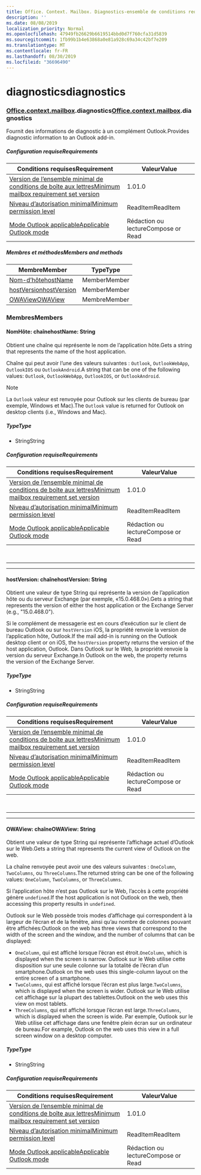 ```yaml
---
title: Office. Context. Mailbox. Diagnostics-ensemble de conditions requises
description: ''
ms.date: 08/08/2019
localization_priority: Normal
ms.openlocfilehash: 47949fb26629b6619514bbd0d7f760cfa31d5839
ms.sourcegitcommit: 1fb99b1b4e63868a0e81a928c69a34c42bf7e209
ms.translationtype: MT
ms.contentlocale: fr-FR
ms.lasthandoff: 08/30/2019
ms.locfileid: "36696490"
---
```

# <a name="diagnostics"></a><span data-ttu-id="63b10-102">diagnostics</span><span class="sxs-lookup"><span data-stu-id="63b10-102">diagnostics</span></span>

### <a name="officeofficemdcontextofficecontextmdmailboxofficecontextmailboxmddiagnostics"></a><span data-ttu-id="63b10-103">[Office](Office.md)[.context](Office.context.md)[.mailbox](Office.context.mailbox.md).diagnostics</span><span class="sxs-lookup"><span data-stu-id="63b10-103">[Office](Office.md)[.context](Office.context.md)[.mailbox](Office.context.mailbox.md).diagnostics</span></span>

<span data-ttu-id="63b10-104">Fournit des informations de diagnostic à un complément Outlook.</span><span class="sxs-lookup"><span data-stu-id="63b10-104">Provides diagnostic information to an Outlook add-in.</span></span>

##### <a name="requirements"></a><span data-ttu-id="63b10-105">Configuration requise</span><span class="sxs-lookup"><span data-stu-id="63b10-105">Requirements</span></span>

|<span data-ttu-id="63b10-106">Conditions requises</span><span class="sxs-lookup"><span data-stu-id="63b10-106">Requirement</span></span>| <span data-ttu-id="63b10-107">Valeur</span><span class="sxs-lookup"><span data-stu-id="63b10-107">Value</span></span>|
|---|---|
|[<span data-ttu-id="63b10-108">Version de l’ensemble minimal de conditions de boîte aux lettres</span><span class="sxs-lookup"><span data-stu-id="63b10-108">Minimum mailbox requirement set version</span></span>](/office/dev/add-ins/reference/requirement-sets/outlook-api-requirement-sets)| <span data-ttu-id="63b10-109">1.0</span><span class="sxs-lookup"><span data-stu-id="63b10-109">1.0</span></span>|
|[<span data-ttu-id="63b10-110">Niveau d’autorisation minimal</span><span class="sxs-lookup"><span data-stu-id="63b10-110">Minimum permission level</span></span>](/outlook/add-ins/understanding-outlook-add-in-permissions)| <span data-ttu-id="63b10-111">ReadItem</span><span class="sxs-lookup"><span data-stu-id="63b10-111">ReadItem</span></span>|
|[<span data-ttu-id="63b10-112">Mode Outlook applicable</span><span class="sxs-lookup"><span data-stu-id="63b10-112">Applicable Outlook mode</span></span>](/outlook/add-ins/#extension-points)| <span data-ttu-id="63b10-113">Rédaction ou lecture</span><span class="sxs-lookup"><span data-stu-id="63b10-113">Compose or Read</span></span>|

##### <a name="members-and-methods"></a><span data-ttu-id="63b10-114">Membres et méthodes</span><span class="sxs-lookup"><span data-stu-id="63b10-114">Members and methods</span></span>

| <span data-ttu-id="63b10-115">Membre</span><span class="sxs-lookup"><span data-stu-id="63b10-115">Member</span></span> | <span data-ttu-id="63b10-116">Type</span><span class="sxs-lookup"><span data-stu-id="63b10-116">Type</span></span> |
|--------|------|
| [<span data-ttu-id="63b10-117">Nom-d’hôte</span><span class="sxs-lookup"><span data-stu-id="63b10-117">hostName</span></span>](#hostname-string) | <span data-ttu-id="63b10-118">Member</span><span class="sxs-lookup"><span data-stu-id="63b10-118">Member</span></span> |
| [<span data-ttu-id="63b10-119">hostVersion</span><span class="sxs-lookup"><span data-stu-id="63b10-119">hostVersion</span></span>](#hostversion-string) | <span data-ttu-id="63b10-120">Member</span><span class="sxs-lookup"><span data-stu-id="63b10-120">Member</span></span> |
| [<span data-ttu-id="63b10-121">OWAView</span><span class="sxs-lookup"><span data-stu-id="63b10-121">OWAView</span></span>](#owaview-string) | <span data-ttu-id="63b10-122">Membre</span><span class="sxs-lookup"><span data-stu-id="63b10-122">Member</span></span> |

### <a name="members"></a><span data-ttu-id="63b10-123">Membres</span><span class="sxs-lookup"><span data-stu-id="63b10-123">Members</span></span>

#### <a name="hostname-string"></a><span data-ttu-id="63b10-124">NomHôte: chaîne</span><span class="sxs-lookup"><span data-stu-id="63b10-124">hostName: String</span></span>

<span data-ttu-id="63b10-125">Obtient une chaîne qui représente le nom de l’application hôte.</span><span class="sxs-lookup"><span data-stu-id="63b10-125">Gets a string that represents the name of the host application.</span></span>

<span data-ttu-id="63b10-126">Chaîne qui peut avoir l’une des valeurs suivantes : `Outlook`, `OutlookWebApp`, `OutlookIOS` ou `OutlookAndroid`.</span><span class="sxs-lookup"><span data-stu-id="63b10-126">A string that can be one of the following values: `Outlook`, `OutlookWebApp`, `OutlookIOS`, or `OutlookAndroid`.</span></span>

> [!NOTE]
> <span data-ttu-id="63b10-127">La `Outlook` valeur est renvoyée pour Outlook sur les clients de bureau (par exemple, Windows et Mac).</span><span class="sxs-lookup"><span data-stu-id="63b10-127">The `Outlook` value is returned for Outlook on desktop clients (i.e., Windows and Mac).</span></span>

##### <a name="type"></a><span data-ttu-id="63b10-128">Type</span><span class="sxs-lookup"><span data-stu-id="63b10-128">Type</span></span>

*   <span data-ttu-id="63b10-129">String</span><span class="sxs-lookup"><span data-stu-id="63b10-129">String</span></span>

##### <a name="requirements"></a><span data-ttu-id="63b10-130">Configuration requise</span><span class="sxs-lookup"><span data-stu-id="63b10-130">Requirements</span></span>

|<span data-ttu-id="63b10-131">Conditions requises</span><span class="sxs-lookup"><span data-stu-id="63b10-131">Requirement</span></span>| <span data-ttu-id="63b10-132">Valeur</span><span class="sxs-lookup"><span data-stu-id="63b10-132">Value</span></span>|
|---|---|
|[<span data-ttu-id="63b10-133">Version de l’ensemble minimal de conditions de boîte aux lettres</span><span class="sxs-lookup"><span data-stu-id="63b10-133">Minimum mailbox requirement set version</span></span>](/office/dev/add-ins/reference/requirement-sets/outlook-api-requirement-sets)| <span data-ttu-id="63b10-134">1.0</span><span class="sxs-lookup"><span data-stu-id="63b10-134">1.0</span></span>|
|[<span data-ttu-id="63b10-135">Niveau d’autorisation minimal</span><span class="sxs-lookup"><span data-stu-id="63b10-135">Minimum permission level</span></span>](/outlook/add-ins/understanding-outlook-add-in-permissions)| <span data-ttu-id="63b10-136">ReadItem</span><span class="sxs-lookup"><span data-stu-id="63b10-136">ReadItem</span></span>|
|[<span data-ttu-id="63b10-137">Mode Outlook applicable</span><span class="sxs-lookup"><span data-stu-id="63b10-137">Applicable Outlook mode</span></span>](/outlook/add-ins/#extension-points)| <span data-ttu-id="63b10-138">Rédaction ou lecture</span><span class="sxs-lookup"><span data-stu-id="63b10-138">Compose or Read</span></span>|

<br>

---
---

#### <a name="hostversion-string"></a><span data-ttu-id="63b10-139">hostVersion: chaîne</span><span class="sxs-lookup"><span data-stu-id="63b10-139">hostVersion: String</span></span>

<span data-ttu-id="63b10-140">Obtient une valeur de type String qui représente la version de l’application hôte ou du serveur Exchange (par exemple, «15.0.468.0»).</span><span class="sxs-lookup"><span data-stu-id="63b10-140">Gets a string that represents the version of either the host application or the Exchange Server (e.g., "15.0.468.0").</span></span>

<span data-ttu-id="63b10-141">Si le complément de messagerie est en cours d’exécution sur le client de bureau Outlook ou sur `hostVersion` iOS, la propriété renvoie la version de l’application hôte, Outlook.</span><span class="sxs-lookup"><span data-stu-id="63b10-141">If the mail add-in is running on the Outlook desktop client or on iOS, the `hostVersion` property returns the version of the host application, Outlook.</span></span> <span data-ttu-id="63b10-142">Dans Outlook sur le Web, la propriété renvoie la version du serveur Exchange.</span><span class="sxs-lookup"><span data-stu-id="63b10-142">In Outlook on the web, the property returns the version of the Exchange Server.</span></span>

##### <a name="type"></a><span data-ttu-id="63b10-143">Type</span><span class="sxs-lookup"><span data-stu-id="63b10-143">Type</span></span>

*   <span data-ttu-id="63b10-144">String</span><span class="sxs-lookup"><span data-stu-id="63b10-144">String</span></span>

##### <a name="requirements"></a><span data-ttu-id="63b10-145">Configuration requise</span><span class="sxs-lookup"><span data-stu-id="63b10-145">Requirements</span></span>

|<span data-ttu-id="63b10-146">Conditions requises</span><span class="sxs-lookup"><span data-stu-id="63b10-146">Requirement</span></span>| <span data-ttu-id="63b10-147">Valeur</span><span class="sxs-lookup"><span data-stu-id="63b10-147">Value</span></span>|
|---|---|
|[<span data-ttu-id="63b10-148">Version de l’ensemble minimal de conditions de boîte aux lettres</span><span class="sxs-lookup"><span data-stu-id="63b10-148">Minimum mailbox requirement set version</span></span>](/office/dev/add-ins/reference/requirement-sets/outlook-api-requirement-sets)| <span data-ttu-id="63b10-149">1.0</span><span class="sxs-lookup"><span data-stu-id="63b10-149">1.0</span></span>|
|[<span data-ttu-id="63b10-150">Niveau d’autorisation minimal</span><span class="sxs-lookup"><span data-stu-id="63b10-150">Minimum permission level</span></span>](/outlook/add-ins/understanding-outlook-add-in-permissions)| <span data-ttu-id="63b10-151">ReadItem</span><span class="sxs-lookup"><span data-stu-id="63b10-151">ReadItem</span></span>|
|[<span data-ttu-id="63b10-152">Mode Outlook applicable</span><span class="sxs-lookup"><span data-stu-id="63b10-152">Applicable Outlook mode</span></span>](/outlook/add-ins/#extension-points)| <span data-ttu-id="63b10-153">Rédaction ou lecture</span><span class="sxs-lookup"><span data-stu-id="63b10-153">Compose or Read</span></span>|

<br>

---
---

#### <a name="owaview-string"></a><span data-ttu-id="63b10-154">OWAView: chaîne</span><span class="sxs-lookup"><span data-stu-id="63b10-154">OWAView: String</span></span>

<span data-ttu-id="63b10-155">Obtient une valeur de type String qui représente l’affichage actuel d’Outlook sur le Web.</span><span class="sxs-lookup"><span data-stu-id="63b10-155">Gets a string that represents the current view of Outlook on the web.</span></span>

<span data-ttu-id="63b10-156">La chaîne renvoyée peut avoir une des valeurs suivantes : `OneColumn`, `TwoColumns`, ou `ThreeColumns`.</span><span class="sxs-lookup"><span data-stu-id="63b10-156">The returned string can be one of the following values: `OneColumn`, `TwoColumns`, or `ThreeColumns`.</span></span>

<span data-ttu-id="63b10-157">Si l’application hôte n’est pas Outlook sur le Web, l’accès à cette propriété génère `undefined`.</span><span class="sxs-lookup"><span data-stu-id="63b10-157">If the host application is not Outlook on the web, then accessing this property results in `undefined`.</span></span>

<span data-ttu-id="63b10-158">Outlook sur le Web possède trois modes d’affichage qui correspondent à la largeur de l’écran et de la fenêtre, ainsi qu’au nombre de colonnes pouvant être affichées:</span><span class="sxs-lookup"><span data-stu-id="63b10-158">Outlook on the web has three views that correspond to the width of the screen and the window, and the number of columns that can be displayed:</span></span>

*   <span data-ttu-id="63b10-159">`OneColumn`, qui est affiché lorsque l’écran est étroit.</span><span class="sxs-lookup"><span data-stu-id="63b10-159">`OneColumn`, which is displayed when the screen is narrow.</span></span> <span data-ttu-id="63b10-160">Outlook sur le Web utilise cette disposition sur une seule colonne sur la totalité de l’écran d’un smartphone.</span><span class="sxs-lookup"><span data-stu-id="63b10-160">Outlook on the web uses this single-column layout on the entire screen of a smartphone.</span></span>
*   <span data-ttu-id="63b10-161">`TwoColumns`, qui est affiché lorsque l’écran est plus large.</span><span class="sxs-lookup"><span data-stu-id="63b10-161">`TwoColumns`, which is displayed when the screen is wider.</span></span> <span data-ttu-id="63b10-162">Outlook sur le Web utilise cet affichage sur la plupart des tablettes.</span><span class="sxs-lookup"><span data-stu-id="63b10-162">Outlook on the web uses this view on most tablets.</span></span>
*   <span data-ttu-id="63b10-163">`ThreeColumns`, qui est affiché lorsque l’écran est large.</span><span class="sxs-lookup"><span data-stu-id="63b10-163">`ThreeColumns`, which is displayed when the screen is wide.</span></span> <span data-ttu-id="63b10-164">Par exemple, Outlook sur le Web utilise cet affichage dans une fenêtre plein écran sur un ordinateur de bureau.</span><span class="sxs-lookup"><span data-stu-id="63b10-164">For example, Outlook on the web uses this view in a full screen window on a desktop computer.</span></span>

##### <a name="type"></a><span data-ttu-id="63b10-165">Type</span><span class="sxs-lookup"><span data-stu-id="63b10-165">Type</span></span>

*   <span data-ttu-id="63b10-166">String</span><span class="sxs-lookup"><span data-stu-id="63b10-166">String</span></span>

##### <a name="requirements"></a><span data-ttu-id="63b10-167">Configuration requise</span><span class="sxs-lookup"><span data-stu-id="63b10-167">Requirements</span></span>

|<span data-ttu-id="63b10-168">Conditions requises</span><span class="sxs-lookup"><span data-stu-id="63b10-168">Requirement</span></span>| <span data-ttu-id="63b10-169">Valeur</span><span class="sxs-lookup"><span data-stu-id="63b10-169">Value</span></span>|
|---|---|
|[<span data-ttu-id="63b10-170">Version de l’ensemble minimal de conditions de boîte aux lettres</span><span class="sxs-lookup"><span data-stu-id="63b10-170">Minimum mailbox requirement set version</span></span>](/office/dev/add-ins/reference/requirement-sets/outlook-api-requirement-sets)| <span data-ttu-id="63b10-171">1.0</span><span class="sxs-lookup"><span data-stu-id="63b10-171">1.0</span></span>|
|[<span data-ttu-id="63b10-172">Niveau d’autorisation minimal</span><span class="sxs-lookup"><span data-stu-id="63b10-172">Minimum permission level</span></span>](/outlook/add-ins/understanding-outlook-add-in-permissions)| <span data-ttu-id="63b10-173">ReadItem</span><span class="sxs-lookup"><span data-stu-id="63b10-173">ReadItem</span></span>|
|[<span data-ttu-id="63b10-174">Mode Outlook applicable</span><span class="sxs-lookup"><span data-stu-id="63b10-174">Applicable Outlook mode</span></span>](/outlook/add-ins/#extension-points)| <span data-ttu-id="63b10-175">Rédaction ou lecture</span><span class="sxs-lookup"><span data-stu-id="63b10-175">Compose or Read</span></span>|
